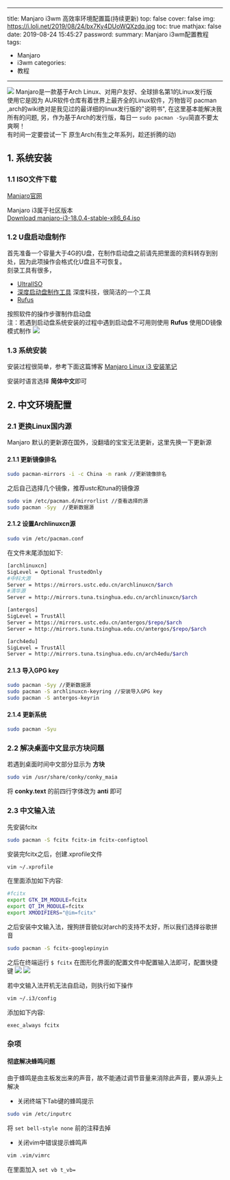 

---
title: Manjaro i3wm 高效率环境配置篇(持续更新)
top: false
cover: false
img: https://i.loli.net/2019/08/24/bx7Ky4DUoWQXzdq.jpg
toc: true
mathjax: false
date: 2019-08-24 15:45:27
password:
summary: Manjaro i3wm配置教程
tags:
- Manjaro
- i3wm
categories:
- 教程
---
![](4.png)
Manjaro是一款基于Arch Linux、对用户友好、全球排名第1的Linux发行版     
使用它是因为 AUR软件仓库有着世界上最齐全的Linux软件，万物皆可 pacman ,arch的wiki绝对是我见过的最详细的linux发行版的"说明书", 在这里基本能解决我所有的问题, 另，作为基于Arch的发行版，每日一 `sudo pacman -Syu`简直不要太爽啊！    
有时间一定要尝试一下 原生Arch(有生之年系列，趁还折腾的动)

## 1. 系统安装

### 1.1 ISO文件下载

[Manjaro官网](https://www.manjaro.org/)

Manjaro i3属于社区版本    
[Download manjaro-i3-18.0.4-stable-x86_64.iso](https://osdn.net/projects/manjaro-community/storage/i3/18.0.4/manjaro-i3-18.0.4-stable-x86_64.iso/)

### 1.2 U盘启动盘制作

首先准备一个容量大于4G的U盘，在制作启动盘之前请先把里面的资料转存到别处，因为此项操作会格式化U盘且不可恢复。    
刻录工具有很多，
- [UltralISO](http://cn.ezbsystems.com/dl2.php?file=uiso9_cn.exe)
- [深度启动盘制作工具](http://cdimage.deepin.com/applications/deepin-boot-maker/windows/deepin-boot-maker.exe) 深度科技，很简洁的一个工具
- [Rufus](https://github.com/pbatard/rufus/releases/download/v3.6/rufus-3.6.exe)

按照软件的操作步骤制作启动盘    
注：若遇到启动盘系统安装的过程中遇到启动盘不可用则使用 **Rufus** 使用DD镜像模式制作
![](1.png)

### 1.3 系统安装
安装过程很简单，参考下面这篇博客
[Manjaro Linux i3 安装笔记](https://www.jianshu.com/p/e555a079f78a)

安装时语言选择  **简体中文**即可
## 2. 中文环境配置

### 2.1 更换Linux国内源

Manjaro 默认的更新源在国外，没翻墙的宝宝无法更新，这里先换一下更新源
#### 2.1.1 更新镜像排名

```bash
sudo pacman-mirrors -i -c China -m rank //更新镜像排名
```
之后自己选择几个镜像，推荐ustc和tuna的镜像源

```bash
sudo vim /etc/pacman.d/mirrorlist //查看选择的源
sudo pacman -Syy  //更新数据源
```

#### 2.1.2 设置Archlinuxcn源

```bash
sudo vim /etc/pacman.conf
```

在文件末尾添加如下:

```bash
[archlinuxcn]
SigLevel = Optional TrustedOnly
#中科大源
Server = https://mirrors.ustc.edu.cn/archlinuxcn/$arch
#清华源
Server = http://mirrors.tuna.tsinghua.edu.cn/archlinuxcn/$arch

[antergos]
SigLevel = TrustAll
Server = https://mirrors.ustc.edu.cn/antergos/$repo/$arch
Server = http://mirrors.tuna.tsinghua.edu.cn/antergos/$repo/$arch

[arch4edu]
SigLevel = TrustAll
Server = http://mirrors.tuna.tsinghua.edu.cn/arch4edu/$arch
```

#### 2.1.3 导入GPG key

```bash
sudo pacman -Syy //更新数据源
sudo pacman -S archlinuxcn-keyring //安装导入GPG key
sudo pacman -S antergos-keyrin
```

#### 2.1.4 更新系统

```bash
sudo pacman -Syu
```

### 2.2 解决桌面中文显示方块问题

若遇到桌面时间中文部分显示为 **方块**     

```bash
sudo vim /usr/share/conky/conky_maia
```

将 **conky.text** 的前四行字体改为 **anti** 即可

### 2.3 中文输入法
先安装fcitx

```bash
sudo pacman -S fcitx fcitx-im fcitx-configtool
```

安装完fcitx之后，创建.xprofile文件

```bash
vim ~/.xprofile
```
在里面添加如下内容:

```bash
#fcitx
export GTK_IM_MODULE=fcitx 
export QT_IM_MODULE=fcitx 
export XMODIFIERS="@im=fcitx"
```
之后安装中文输入法，搜狗拼音貌似对arch的支持不太好，所以我们选择谷歌拼音

```bash
sudo pacman -S fcitx-googlepinyin
```
之后在终端运行 `$ fcitx` 在图形化界面的配置文件中配置输入法即可，配置快捷键
![](2.png)
![](3.png)

若中文输入法开机无法自启动，则执行如下操作

```bash
vim ~/.i3/config
```

添加如下内容:

`exec_always fcitx`


### 杂项

#### 彻底解决蜂鸣问题
由于蜂鸣是由主板发出来的声音，故不能通过调节音量来消除此声音，要从源头上解决
- 关闭终端下Tab键的蜂鸣提示

```bash
sudo vim /etc/inputrc
```
将 `set bell-style none` 前的注释去掉

- 关闭vim中错误提示蜂鸣声

```bash
vim .vim/vimrc
```
在里面加入  `set vb t_vb= `





